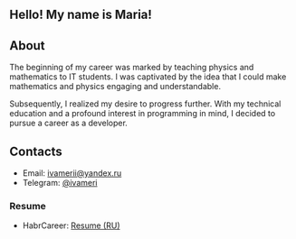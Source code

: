 ## Hello! My name is Maria!

## About

The beginning of my career was marked by teaching physics and mathematics to IT students. I was captivated by the idea that I could make mathematics and physics engaging and understandable.

Subsequently, I realized my desire to progress further. With my technical education and a profound interest in programming in mind, I decided to pursue a career as a developer.

## Contacts

* Email: [ivamerii@yandex.ru](mailto:ivamerii@yandex.ru)
* Telegram: [@ivameri](https://t.me/ivameri)

### Resume
* HabrCareer: [Resume (RU)](https://career.habr.com/ivameri)
